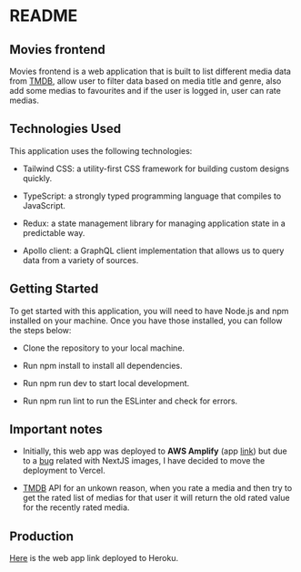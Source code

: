 # README

## Movies frontend

Movies frontend is a web application that is built to list different media data from [TMDB](https://www.themoviedb.org/), allow user to filter data based on media title and genre, also add some medias to favourites and if the user is logged in, user can rate medias.

## Technologies Used

This application uses the following technologies:

- Tailwind CSS: a utility-first CSS framework for building custom designs quickly.

- TypeScript: a strongly typed programming language that compiles to JavaScript.

- Redux: a state management library for managing application state in a predictable way.

- Apollo client: a GraphQL client implementation that allows us to query data from a variety of sources.

## Getting Started

To get started with this application, you will need to have Node.js and npm installed on your machine. Once you have those installed, you can follow the steps below:

- Clone the repository to your local machine.

- Run npm install to install all dependencies.

- Run npm run dev to start local development.

- Run npm run lint to run the ESLinter and check for errors.

## Important notes

- Initially, this web app was deployed to **AWS Amplify** (app [link](https://main.d20srcqdz8uuqy.amplifyapp.com/)) but due to a [bug](https://github.com/aws-amplify/amplify-hosting/issues/3194) related with NextJS images, I have decided to move the deployment to Vercel.

- [TMDB](https://www.themoviedb.org/) API for an unkown reason, when you rate a media and then try to get the rated list of medias for that user it will return the old rated value for the recently rated media.

## Production

[Here](https://movies-front-eight.vercel.app/) is the web app link deployed to Heroku.
